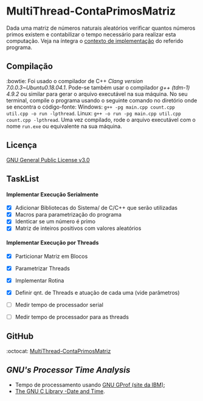 # MultiThread-ContaPrimosMatriz
Dada uma matriz de números naturais aleatórios verificar quantos números primos existem e contabilizar o tempo necessário para realizar esta computação. Veja na íntegra o [contexto de implementação](./contexto.pdf) do referido programa.

## Compilação
:bowtie: 
Foi usado o compilador de C++ *Clang version 7.0.0.3~Ubuntu0.18.04.1*. Pode-se também usar o compilador *g++ (tdm-1) 4.9.2* ou similar para gerar o arquivo executável na sua máquina. No seu terminal, compile o programa usando o seguinte comando no diretório onde se encontra o código-fonte:
Windows: ```g++ -pg main.cpp count.cpp util.cpp -o run -lpthread```.
Linux:  ```g++ -o run -pg main.cpp util.cpp count.cpp -lpthread```.
Uma vez compilado, rode o arquivo executável com o nome ```run.exe``` ou equivalente na sua máquina.

## Licença
[GNU General Public License v3.0](/LICENSE)

## TaskList
#### Implementar Execução Serialmente
- [X] Adicionar Bibliotecas do Sistema/ de C/C++ que serão utilizadas
- [X] Macros para parametrização do programa
- [X] Identicar se um número é primo
- [X] Matriz de inteiros positivos com valores aleatórios
 
#### Implementar Execução por Threads
- [X] Particionar Matriz em Blocos
- [X] Parametrizar Threads
- [X] Implementar Rotina
- [X] Definir qnt. de Threads e atuação de cada uma (vide parâmetros)
- [ ] Medir tempo de processador serial
- [ ] Medir tempo de processador para as threads


## GitHub
:octocat: [MultiThread-ContaPrimosMatriz](https://github.com/Jakiminski/MultiThread-ContaPrimosMatriz/)

## *GNU's Processor Time Analysis*
* Tempo de processamento usando [GNU GProf (site da IBM)](https://www.ibm.com/developerworks/br/local/linux/gprof_introduction/index.html);
* [The GNU C Library -Date and Time](https://www.gnu.org/software/libc/manual/html_node/Date-and-Time.html).
